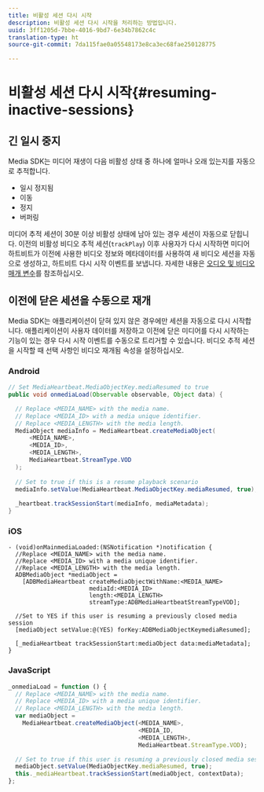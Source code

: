 ```yaml
---
title: 비활성 세션 다시 시작
description: 비활성 세션 다시 시작을 처리하는 방법입니다.
uuid: 3ff1205d-7bbe-4016-9bd7-6e34b7862c4c
translation-type: ht
source-git-commit: 7da115fae0a05548173e8ca3ec68fae250128775

---
```



# 비활성 세션 다시 시작{#resuming-inactive-sessions}

## 긴 일시 중지

Media SDK는 미디어 재생이 다음 비활성 상태 중 하나에 얼마나 오래 있는지를 자동으로 추적합니다.

* 일시 정지됨
* 이동
* 정지
* 버퍼링

미디어 추적 세션이 30분 이상 비활성 상태에 남아 있는 경우 세션이 자동으로 닫힙니다. 이전의 비활성 비디오 추적 세션(`trackPlay`) 이후 사용자가 다시 시작하면 미디어 하트비트가 이전에 사용한 비디오 정보와 메타데이터를 사용하여 새 비디오 세션을 자동으로 생성하고, 하트비트 다시 시작 이벤트를 보냅니다. 자세한 내용은 [오디오 및 비디오 매개 변수](/help/metrics-and-metadata/audio-video-parameters.md)를 참조하십시오.

## 이전에 닫은 세션을 수동으로 재개

Media SDK는 애플리케이션이 닫혀 있지 않은 경우에만 세션을 자동으로 다시 시작합니다. 애플리케이션이 사용자 데이터를 저장하고 이전에 닫은 미디어를 다시 시작하는 기능이 있는 경우 다시 시작 이벤트를 수동으로 트리거할 수 있습니다. 비디오 추적 세션을 시작할 때 선택 사항인 비디오 재개됨 속성을 설정하십시오.

### Android

```java
// Set MediaHeartbeat.MediaObjectKey.mediaResumed to true 
public void onmediaLoad(Observable observable, Object data) { 

  // Replace <MEDIA_NAME> with the media name. 
  // Replace <MEDIA_ID> with a media unique identifier. 
  // Replace <MEDIA_LENGTH> with the media length.  
  MediaObject mediaInfo = MediaHeartbeat.createMediaObject(  
      <MEDIA_NAME>,  
      <MEDIA_ID>,  
      <MEDIA_LENGTH>,  
      MediaHeartbeat.StreamType.VOD 
  ); 
   
  // Set to true if this is a resume playback scenario 
  mediaInfo.setValue(MediaHeartbeat.MediaObjectKey.mediaResumed, true);
   
  _heartbeat.trackSessionStart(mediaInfo, mediaMetadata); 
}
```

### iOS

```
- (void)onMainmediaLoaded:(NSNotification *)notification { 
  //Replace <MEDIA_NAME> with the media name. 
  //Replace <MEDIA_ID> with a media unique identifier. 
  //Replace <MEDIA_LENGTH> with the media length.     
  ADBMediaObject *mediaObject =  
    [ADBMediaHeartbeat createMediaObjectWithName:<MEDIA_NAME> 
                       mediaId:<MEDIA_ID> 
                       length:<MEDIA_LENGTH> 
                       streamType:ADBMediaHeartbeatStreamTypeVOD]; 

  //Set to YES if this user is resuming a previously closed media session 
  [mediaObject setValue:@(YES) forKey:ADBMediaObjectKeymediaResumed];

  [_mediaHeartbeat trackSessionStart:mediaObject data:mediaMetadata]; 
} 
```

### JavaScript

```js
_onmediaLoad = function () { 
  // Replace <MEDIA_NAME> with the media name. 
  // Replace <MEDIA_ID> with a media unique identifier. 
  // Replace <MEDIA_LENGTH> with the media length.  
  var mediaObject =  
    MediaHeartbeat.createMediaObject(<MEDIA_NAME>,  
                                     <MEDIA_ID,  
                                     <MEDIA_LENGTH>,  
                                     MediaHeartbeat.StreamType.VOD);

  // Set to true if this user is resuming a previously closed media session 
  mediaObject.setValue(MediaObjectKey.mediaResumed, true); 
  this._mediaHeartbeat.trackSessionStart(mediaObject, contextData); 
};
```

